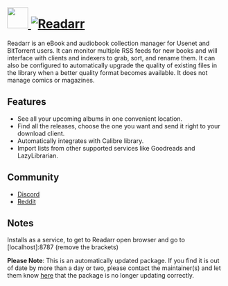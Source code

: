 # [<img src="https://cdn.jsdelivr.net/gh/mkevenaar/chocolatey-packages@ea421dc919659102d9460ade2a06ba5702b52496/icons/readarr.png" height="48" width="48" /> ![Readarr](https://img.shields.io/chocolatey/v/readarr.svg?label=Readarr&style=for-the-badge)](https://community.chocolatey.org/packages/readarr)

Readarr is an eBook and audiobook collection manager for Usenet and BitTorrent users. It can monitor multiple RSS feeds for new books and will interface with clients and indexers to grab, sort, and rename them. It can also be configured to automatically upgrade the quality of existing files in the library when a better quality format becomes available. It does not manage comics or magazines.

## Features

- See all your upcoming albums in one convenient location.
- Find all the releases, choose the one you want and send it right to your download client.
- Automatically integrates with Calibre library.
- Import lists from other supported services like Goodreads and LazyLibrarian.

## Community

- [Discord](https://readarr.com/discord)
- [Reddit](https://www.reddit.com/r/Readarr/)

## Notes

Installs as a service, to get to Readarr open browser and go to [localhost]:8787 (remove the brackets)

**Please Note**: This is an automatically updated package. If you find it is
out of date by more than a day or two, please contact the maintainer(s) and
let them know [here](https://github.com/mkevenaar/chocolatey-packages/issues) that the package is no longer updating correctly.
